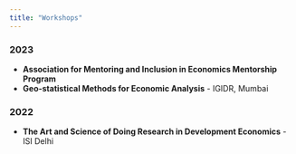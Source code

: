 ```yaml
---
title: "Workshops"
---
```


### 2023
- **Association for Mentoring and Inclusion in Economics Mentorship Program**
- **Geo-statistical Methods for Economic Analysis** - IGIDR, Mumbai
### 2022
- **The Art and Science of Doing Research in Development Economics** - ISI Delhi
